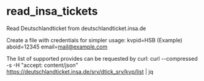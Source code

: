 # read_insa_tickets
Read Deutschlandticket from deutschlandticket.insa.de

Create a file with credentials for simpler usage:
kvpid=HSB (Example)
aboid=12345
email=mail@example.com

The list of supported provides can be requested by curl:
curl --compressed -s -H "accept: content/json" https://deutschlandticket.insa.de/srv/dtick_srv/kvp/list | jq
